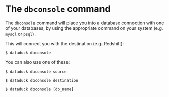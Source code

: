 # The `dbconsole` command

The `dbconsole` command will place you into a database connection with one of your databases, by using the appropriate command
on your system (e.g. `mysql` or `psql`).

This will connect you with the destination (e.g. Redshift):

`$ dataduck dbconsole`

You can also use one of these:

`$ dataduck dbconsole source`

`$ dataduck dbconsole destination`

`$ dataduck dbconsole [db_name]`
